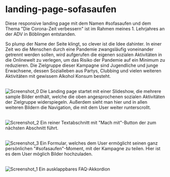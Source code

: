 # landing-page-sofasaufen
Diese responsive landing page mit dem Namen #sofasaufen und dem Thema "Die Corona-Zeit verbessern" ist im Rahmen meines 1. Lehrjahres an der ADV in Böblingen entstanden.

So plump der Name der Seite klingt, so clever ist die Idee dahinter. In einer Zeit wo die Menschen durch eine Pandemie zwangsläufig voneinander getrennt werden sollen, wird aufgerufen die eigenen sozialen Aktivitäten in die Onlinewelt zu verlegen, um das Risiko der Pandemie auf ein Minimum zu reduzieren.
Die Zielgruppe dieser Kampagne sind Jugendliche und junge Erwachsene, dessen Sozialleben aus Partys, Clubbing und vielen weiteren Aktivitäten mit gewissem Alkohol Konsum besteht.<br><br>


![Screenshot_0](https://user-images.githubusercontent.com/101983082/175773922-503748f3-724b-4829-8952-e9028f06bfcf.png)
Die Landing page startet mit einer Slideshow, die mehrere sample Bilder enthält, welche die oben angesprochenen sozialen Aktivitäten der Zielgruppe widerspiegeln.
Außerdem sieht man hier und in allen weiteren Bildern die Navigation, die mit dem User weiter runterscrollt. 
<br><br>

![Screenshot_2](https://user-images.githubusercontent.com/101983082/175773925-d84703f6-b66e-4b73-9cd3-f8fe3ea8c8b6.png)
Ein reiner Textabschnitt mit "Mach mit"-Button der zum nächsten Abschnitt führt.
<br><br>

![Screenshot_3](https://user-images.githubusercontent.com/101983082/175773927-ed376f61-0cc6-4a5e-8396-fec2b10d10cf.png)
Ein Formular, welches dem User ermöglicht seinen ganz persönlichen "#sofasaufen"-Moment, mit der Kampagne zu teilen. 
Hier ist es dem User möglich Bilder hochzuladen.
<br><br>

![Screenshot_1](https://user-images.githubusercontent.com/101983082/175773924-b257758a-1e33-4ea6-b149-9e8a70bb85de.png)
Ein ausklappbares FAQ-Akkordion
